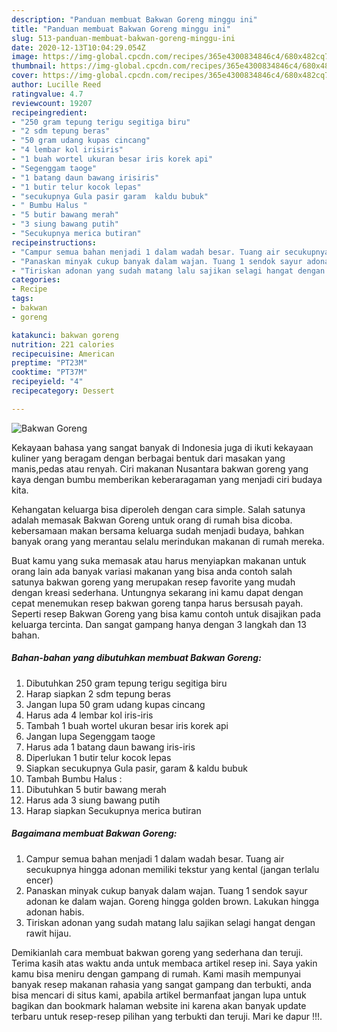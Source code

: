 ```yaml
---
description: "Panduan membuat Bakwan Goreng minggu ini"
title: "Panduan membuat Bakwan Goreng minggu ini"
slug: 513-panduan-membuat-bakwan-goreng-minggu-ini
date: 2020-12-13T10:04:29.054Z
image: https://img-global.cpcdn.com/recipes/365e4300834846c4/680x482cq70/bakwan-goreng-foto-resep-utama.jpg
thumbnail: https://img-global.cpcdn.com/recipes/365e4300834846c4/680x482cq70/bakwan-goreng-foto-resep-utama.jpg
cover: https://img-global.cpcdn.com/recipes/365e4300834846c4/680x482cq70/bakwan-goreng-foto-resep-utama.jpg
author: Lucille Reed
ratingvalue: 4.7
reviewcount: 19207
recipeingredient:
- "250 gram tepung terigu segitiga biru"
- "2 sdm tepung beras"
- "50 gram udang kupas cincang"
- "4 lembar kol irisiris"
- "1 buah wortel ukuran besar iris korek api"
- "Segenggam taoge"
- "1 batang daun bawang irisiris"
- "1 butir telur kocok lepas"
- "secukupnya Gula pasir garam  kaldu bubuk"
- " Bumbu Halus "
- "5 butir bawang merah"
- "3 siung bawang putih"
- "Secukupnya merica butiran"
recipeinstructions:
- "Campur semua bahan menjadi 1 dalam wadah besar. Tuang air secukupnya hingga adonan memiliki tekstur yang kental (jangan terlalu encer)"
- "Panaskan minyak cukup banyak dalam wajan. Tuang 1 sendok sayur adonan ke dalam wajan. Goreng hingga golden brown. Lakukan hingga adonan habis."
- "Tiriskan adonan yang sudah matang lalu sajikan selagi hangat dengan rawit hijau."
categories:
- Recipe
tags:
- bakwan
- goreng

katakunci: bakwan goreng 
nutrition: 221 calories
recipecuisine: American
preptime: "PT23M"
cooktime: "PT37M"
recipeyield: "4"
recipecategory: Dessert

---
```



![Bakwan Goreng](https://img-global.cpcdn.com/recipes/365e4300834846c4/680x482cq70/bakwan-goreng-foto-resep-utama.jpg)

Kekayaan bahasa yang sangat banyak di Indonesia juga di ikuti kekayaan kuliner yang beragam dengan berbagai bentuk dari masakan yang manis,pedas atau renyah. Ciri makanan Nusantara bakwan goreng yang kaya dengan bumbu memberikan keberaragaman yang menjadi ciri budaya kita.


Kehangatan keluarga bisa diperoleh dengan cara simple. Salah satunya adalah memasak Bakwan Goreng untuk orang di rumah bisa dicoba. kebersamaan makan bersama keluarga sudah menjadi budaya, bahkan banyak orang yang merantau selalu merindukan makanan di rumah mereka.



Buat kamu yang suka memasak atau harus menyiapkan makanan untuk orang lain ada banyak variasi makanan yang bisa anda contoh salah satunya bakwan goreng yang merupakan resep favorite yang mudah dengan kreasi sederhana. Untungnya sekarang ini kamu dapat dengan cepat menemukan resep bakwan goreng tanpa harus bersusah payah.
Seperti resep Bakwan Goreng yang bisa kamu contoh untuk disajikan pada keluarga tercinta. Dan sangat gampang hanya dengan 3 langkah dan 13 bahan.


<!--inarticleads1-->

##### Bahan-bahan yang dibutuhkan membuat Bakwan Goreng:

1. Dibutuhkan 250 gram tepung terigu segitiga biru
1. Harap siapkan 2 sdm tepung beras
1. Jangan lupa 50 gram udang kupas cincang
1. Harus ada 4 lembar kol iris-iris
1. Tambah 1 buah wortel ukuran besar iris korek api
1. Jangan lupa Segenggam taoge
1. Harus ada 1 batang daun bawang iris-iris
1. Diperlukan 1 butir telur kocok lepas
1. Siapkan secukupnya Gula pasir, garam &amp; kaldu bubuk
1. Tambah  Bumbu Halus :
1. Dibutuhkan 5 butir bawang merah
1. Harus ada 3 siung bawang putih
1. Harap siapkan Secukupnya merica butiran




<!--inarticleads2-->

##### Bagaimana membuat  Bakwan Goreng:

1. Campur semua bahan menjadi 1 dalam wadah besar. Tuang air secukupnya hingga adonan memiliki tekstur yang kental (jangan terlalu encer)
1. Panaskan minyak cukup banyak dalam wajan. Tuang 1 sendok sayur adonan ke dalam wajan. Goreng hingga golden brown. Lakukan hingga adonan habis.
1. Tiriskan adonan yang sudah matang lalu sajikan selagi hangat dengan rawit hijau.




Demikianlah cara membuat bakwan goreng yang sederhana dan teruji. Terima kasih atas waktu anda untuk membaca artikel resep ini. Saya yakin kamu bisa meniru dengan gampang di rumah. Kami masih mempunyai banyak resep makanan rahasia yang sangat gampang dan terbukti, anda bisa mencari di situs kami, apabila artikel bermanfaat jangan lupa untuk bagikan dan bookmark halaman website ini karena akan banyak update terbaru untuk resep-resep pilihan yang terbukti dan teruji. Mari ke dapur !!!. 
